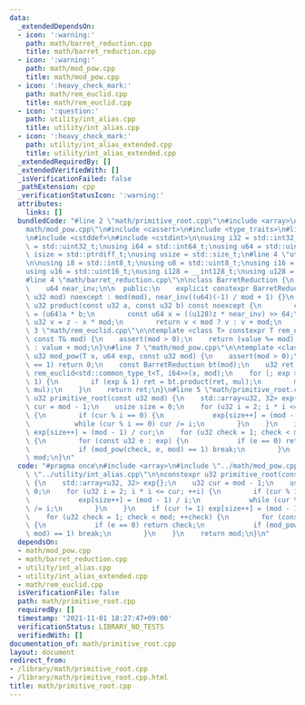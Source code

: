 ```yaml
---
data:
  _extendedDependsOn:
  - icon: ':warning:'
    path: math/barret_reduction.cpp
    title: math/barret_reduction.cpp
  - icon: ':warning:'
    path: math/mod_pow.cpp
    title: math/mod_pow.cpp
  - icon: ':heavy_check_mark:'
    path: math/rem_euclid.cpp
    title: math/rem_euclid.cpp
  - icon: ':question:'
    path: utility/int_alias.cpp
    title: utility/int_alias.cpp
  - icon: ':heavy_check_mark:'
    path: utility/int_alias_extended.cpp
    title: utility/int_alias_extended.cpp
  _extendedRequiredBy: []
  _extendedVerifiedWith: []
  _isVerificationFailed: false
  _pathExtension: cpp
  _verificationStatusIcon: ':warning:'
  attributes:
    links: []
  bundledCode: "#line 2 \"math/primitive_root.cpp\"\n#include <array>\n#line 2 \"\
    math/mod_pow.cpp\"\n#include <cassert>\n#include <type_traits>\n#line 2 \"utility/int_alias.cpp\"\
    \n#include <cstddef>\n#include <cstdint>\n\nusing i32 = std::int32_t;\nusing u32\
    \ = std::uint32_t;\nusing i64 = std::int64_t;\nusing u64 = std::uint64_t;\nusing\
    \ isize = std::ptrdiff_t;\nusing usize = std::size_t;\n#line 4 \"utility/int_alias_extended.cpp\"\
    \n\nusing i8 = std::int8_t;\nusing u8 = std::uint8_t;\nusing i16 = std::int16_t;\n\
    using u16 = std::uint16_t;\nusing i128 = __int128_t;\nusing u128 = __uint128_t;\n\
    #line 4 \"math/barret_reduction.cpp\"\n\nclass BarretReduction {\n    u32 mod;\n\
    \    u64 near_inv;\n\n  public:\n    explicit constexpr BarretReduction(const\
    \ u32 mod) noexcept : mod(mod), near_inv((u64)(-1) / mod + 1) {}\n    constexpr\
    \ u32 product(const u32 a, const u32 b) const noexcept {\n        const u64 z\
    \ = (u64)a * b;\n        const u64 x = ((u128)z * near_inv) >> 64;\n        const\
    \ u32 v = z - x * mod;\n        return v < mod ? v : v + mod;\n    }\n};\n#line\
    \ 3 \"math/rem_euclid.cpp\"\n\ntemplate <class T> constexpr T rem_euclid(T value,\
    \ const T& mod) {\n    assert(mod > 0);\n    return (value %= mod) >= 0 ? value\
    \ : value + mod;\n}\n#line 7 \"math/mod_pow.cpp\"\n\ntemplate <class T> constexpr\
    \ u32 mod_pow(T x, u64 exp, const u32 mod) {\n    assert(mod > 0);\n    if (mod\
    \ == 1) return 0;\n    const BarretReduction bt(mod);\n    u32 ret = 1, mul =\
    \ rem_euclid<std::common_type_t<T, i64>>(x, mod);\n    for (; exp > 0; exp >>=\
    \ 1) {\n        if (exp & 1) ret = bt.product(ret, mul);\n        mul = bt.product(mul,\
    \ mul);\n    }\n    return ret;\n}\n#line 5 \"math/primitive_root.cpp\"\n\nconstexpr\
    \ u32 primitive_root(const u32 mod) {\n    std::array<u32, 32> exp{};\n    u32\
    \ cur = mod - 1;\n    usize size = 0;\n    for (u32 i = 2; i * i <= cur; ++i)\
    \ {\n        if (cur % i == 0) {\n            exp[size++] = (mod - 1) / i;\n \
    \           while (cur % i == 0) cur /= i;\n        }\n    }\n    if (cur != 1)\
    \ exp[size++] = (mod - 1) / cur;\n    for (u32 check = 1; check < mod; ++check)\
    \ {\n        for (const u32 e : exp) {\n            if (e == 0) return check;\n\
    \            if (mod_pow(check, e, mod) == 1) break;\n        }\n    }\n    return\
    \ mod;\n}\n"
  code: "#pragma once\n#include <array>\n#include \"../math/mod_pow.cpp\"\n#include\
    \ \"../utility/int_alias.cpp\"\n\nconstexpr u32 primitive_root(const u32 mod)\
    \ {\n    std::array<u32, 32> exp{};\n    u32 cur = mod - 1;\n    usize size =\
    \ 0;\n    for (u32 i = 2; i * i <= cur; ++i) {\n        if (cur % i == 0) {\n\
    \            exp[size++] = (mod - 1) / i;\n            while (cur % i == 0) cur\
    \ /= i;\n        }\n    }\n    if (cur != 1) exp[size++] = (mod - 1) / cur;\n\
    \    for (u32 check = 1; check < mod; ++check) {\n        for (const u32 e : exp)\
    \ {\n            if (e == 0) return check;\n            if (mod_pow(check, e,\
    \ mod) == 1) break;\n        }\n    }\n    return mod;\n}\n"
  dependsOn:
  - math/mod_pow.cpp
  - math/barret_reduction.cpp
  - utility/int_alias.cpp
  - utility/int_alias_extended.cpp
  - math/rem_euclid.cpp
  isVerificationFile: false
  path: math/primitive_root.cpp
  requiredBy: []
  timestamp: '2021-11-01 18:27:47+09:00'
  verificationStatus: LIBRARY_NO_TESTS
  verifiedWith: []
documentation_of: math/primitive_root.cpp
layout: document
redirect_from:
- /library/math/primitive_root.cpp
- /library/math/primitive_root.cpp.html
title: math/primitive_root.cpp
---
```

